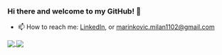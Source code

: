 ### Hi there and welcome to my GitHub! 👋

<!--
**Marinko23/Marinko23** is a ✨ _special_ ✨ repository because its `README.md` (this file) appears on your GitHub profile.

-->


- 📫 How to reach me: [LinkedIn](https://www.linkedin.com/in/milan-marinkovi%C4%87-843a36271/), or [marinkovic.milan1102@gmail.com](mailto:marinkovic.milan1102@gmail.com)

<!--
[![My GitHub stats](https://github-readme-stats.vercel.app/api?username=Marinko23)](https://github.com/Marinko23/github-readme-stats) 
[![Top Langs](https://github-readme-stats.vercel.app/api/top-langs/?username=Marinko23&layout=compact&hide=Hack)](https://github.com/Marinko23/github-readme-stats)
-->
<a href="https://github.com/Marinko23/github-readme-stats">
  <img align="center" src="https://github-readme-stats.vercel.app/api?username=Marinko23&repo=github-readme-stats" />
</a>
<a href="https://github.com/Marinko23/github-readme-stats">
  <img align="center" src="https://github-readme-stats.vercel.app/api/top-langs/?username=Marinko23&layout=compact&hide=Hack&repo=convoychat" />
</a>
